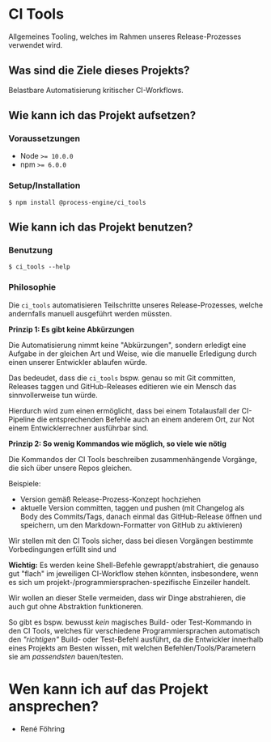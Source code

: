 # CI Tools

Allgemeines Tooling, welches im Rahmen unseres Release-Prozesses verwendet wird.

## Was sind die Ziele dieses Projekts?

Belastbare Automatisierung kritischer CI-Workflows.

## Wie kann ich das Projekt aufsetzen?


### Voraussetzungen

* Node `>= 10.0.0`
* npm `>= 6.0.0`


### Setup/Installation

```shell
$ npm install @process-engine/ci_tools
```

## Wie kann ich das Projekt benutzen?


### Benutzung

```shell
$ ci_tools --help
```

### Philosophie

Die `ci_tools` automatisieren Teilschritte unseres Release-Prozesses, welche andernfalls manuell ausgeführt werden müssten.

**Prinzip 1: Es gibt keine Abkürzungen**

Die Automatisierung nimmt keine "Abkürzungen", sondern erledigt eine Aufgabe in der gleichen Art und Weise, wie die manuelle Erledigung durch einen unserer Entwickler ablaufen würde.

Das bedeudet, dass die `ci_tools` bspw. genau so mit Git committen, Releases taggen und GitHub-Releases editieren wie ein Mensch das sinnvollerweise tun würde.

Hierdurch wird zum einen ermöglicht, dass bei einem Totalausfall der CI-Pipeline die entsprechenden Befehle auch an einem anderem Ort, zur Not einem Entwicklerrechner ausführbar sind.

**Prinzip 2: So wenig Kommandos wie möglich, so viele wie nötig**

Die Kommandos der CI Tools beschreiben zusammenhängende Vorgänge, die sich über unsere Repos gleichen.

Beispiele:

- Version gemäß Release-Prozess-Konzept hochziehen
- aktuelle Version committen, taggen und pushen (mit Changelog als Body des Commits/Tags, danach einmal das GitHub-Release öffnen und speichern, um den Markdown-Formatter von GitHub zu aktivieren)

Wir stellen mit den CI Tools sicher, dass bei diesen Vorgängen bestimmte Vorbedingungen erfüllt sind und

**Wichtig:** Es werden keine Shell-Befehle gewrappt/abstrahiert, die genauso gut "flach" im jeweiligen CI-Workflow stehen könnten, insbesondere, wenn es sich um projekt-/programmiersprachen-spezifische Einzeiler handelt.

Wir wollen an dieser Stelle vermeiden, dass wir Dinge abstrahieren, die auch gut ohne Abstraktion funktioneren.

So gibt es bspw. bewusst *kein* magisches Build- oder Test-Kommando in den CI Tools, welches für verschiedene Programmiersprachen automatisch den *"richtigen"* Build- oder Test-Befehl ausführt, da die Entwickler innerhalb eines Projekts am Besten wissen, mit welchen Befehlen/Tools/Parametern sie am *passendsten* bauen/testen.

# Wen kann ich auf das Projekt ansprechen?

* René Föhring
